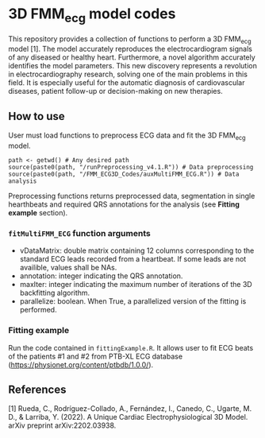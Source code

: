 # 3D FMM<sub>ecg</sub> model codes

This repository provides a collection of functions to perform a 3D FMM<sub>ecg</sub> model [1]. The model accurately reproduces the electrocardiogram signals of any diseased or healthy heart. Furthermore, a novel algorithm accurately identifies the model parameters. This new discovery represents a revolution in electrocardiography research, solving one of the main problems in this field. It is especially useful for the automatic diagnosis of cardiovascular diseases, patient follow-up or decision-making on new therapies.

## How to use

User must load functions to preprocess ECG data and fit the 3D FMM<sub>ecg</sub> model.
```
path <- getwd() # Any desired path
source(paste0(path, "/runPreprocessing_v4.1.R")) # Data preprocessing
source(paste0(path, "/FMM_ECG3D_Codes/auxMultiFMM_ECG.R")) # Data analysis
```
Preprocessing functions returns preprocessed data, segmentation in single hearthbeats and required QRS annotations for the analysis (see **Fitting example** section).

### `fitMultiFMM_ECG` function arguments

* vDataMatrix: double matrix containing 12 columns corresponding to the standard ECG leads recorded from a heartbeat. If some leads are not availible, values shall be NAs.
* annotation: integer indicating the QRS annotation.
* maxIter: integer indicating the maximum number of iterations of the 3D backfitting algorithm.
* parallelize: boolean. When True, a parallelized version of the fitting is performed.

### Fitting example

Run the code contained in `fittingExample.R`. It allows user to fit ECG beats of the patients #1 and #2 from PTB-XL ECG database (https://physionet.org/content/ptbdb/1.0.0/).

## References

[1] Rueda, C., Rodríguez-Collado, A., Fernández, I., Canedo, C., Ugarte, M. D., & Larriba, Y. (2022). A Unique Cardiac Electrophysiological 3D Model. arXiv preprint arXiv:2202.03938.
